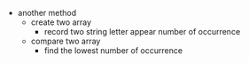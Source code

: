 * another method 
    * create two array
        * record two string letter appear number of occurrence
    * compare two array 
        * find the lowest number of occurrence  